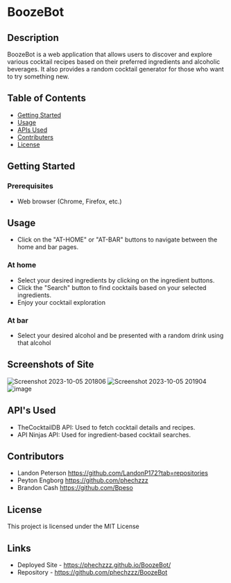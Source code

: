 # BoozeBot

## Description
BoozeBot is a web application that allows users to discover and explore various cocktail recipes based on their preferred ingredients and alcoholic beverages. It also provides a random cocktail generator for those who want to try something new.

## Table of Contents
- [Getting Started](#getting-started)
- [Usage](#usage)
- [APIs Used](#apis-used)
- [Contributers](#contributers)
- [License](#license)

## Getting Started
### Prerequisites
- Web browser (Chrome, Firefox, etc.)

## Usage
- Click on the "AT-HOME" or "AT-BAR" buttons to navigate between the home and bar pages.
### At home
- Select your desired ingredients by clicking on the ingredient buttons.
- Click the "Search" button to find cocktails based on your selected ingredients.
- Enjoy your cocktail exploration
### At bar
- Select your desired alcohol and be presented with a random drink using that alcohol

## Screenshots of Site
![Screenshot 2023-10-05 201806](https://github.com/phechzzz/BoozeBot/assets/141693593/185a80ad-8d7b-4f8c-b4ae-1dd7620db475)
![Screenshot 2023-10-05 201904](https://github.com/phechzzz/BoozeBot/assets/141693593/5295c32a-152c-4421-b7f2-1326a8129b2e)
![image](https://github.com/phechzzz/BoozeBot/assets/141693593/01073f8a-247e-4436-a234-06c60738f1fb)


## API's Used
- TheCocktailDB API: Used to fetch cocktail details and recipes.
- API Ninjas API: Used for ingredient-based cocktail searches.

## Contributors
- Landon Peterson https://github.com/LandonP172?tab=repositories
- Peyton Engborg https://github.com/phechzzz
- Brandon Cash https://github.com/Bpeso

## License
This project is licensed under the MIT License

## Links
- Deployed Site - https://phechzzz.github.io/BoozeBot/
- Repository - https://github.com/phechzzz/BoozeBot
